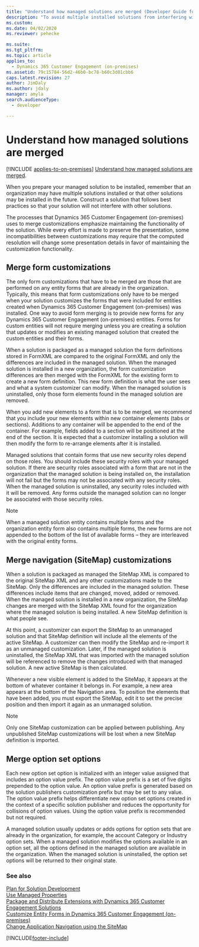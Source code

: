 ```yaml
---
title: "Understand how managed solutions are merged (Developer Guide for Dynamics 365 Customer Engagement (on-premises))| MicrosoftDocs"
description: "To avoid multiple installed solutions from interfering with one another, follow best practices while constructing a solution"
ms.custom: 
ms.date: 04/02/2020
ms.reviewer: pehecke

ms.suite: 
ms.tgt_pltfrm: 
ms.topic: article
applies_to: 
  - Dynamics 365 Customer Engagement (on-premises)
ms.assetid: 79c15784-56d2-46b0-bc78-b60c3d01cbb6
caps.latest.revision: 27
author: JimDaly
ms.author: jdaly
manager: amyla
search.audienceType: 
  - developer

---
```

# Understand how managed solutions are merged

[!INCLUDE [applies-to-on-premises](../includes/applies-to-on-premises.md)] [Understand how managed solutions are merged](/powerapps/developer/common-data-service/understand-managed-solutions-merged).

When you prepare your managed solution to be installed, remember that an organization may have multiple solutions installed or that other solutions may be installed in the future. Construct a solution that follows best practices so that your solution will not interfere with other solutions.  
  
 The processes that Dynamics 365 Customer Engagement (on-premises) uses to merge customizations emphasize maintaining the functionality of the solution. While every effort is made to preserve the presentation, some incompatibilities between customizations may require that the computed resolution will change some presentation details in favor of maintaining the customization functionality.  
  
<a name="BKMK_MergingFormCustomizations"></a>   
## Merge form customizations  
 The only form customizations that have to be merged are those that are performed on any entity forms that are already in the organization. Typically, this means that form customizations only have to be merged when your solution customizes the forms that were included for entities created when Dynamics 365 Customer Engagement (on-premises) was installed. One way to avoid form merging is to provide new forms for any Dynamics 365 Customer Engagement (on-premises) entities. Forms for custom entities will not require merging unless you are creating a solution that updates or modifies an existing managed solution that created the custom entities and their forms.  
  
 When a solution is packaged as a managed solution the form definitions stored in FormXML are compared to the original FormXML and only the differences are included in the managed solution. When the managed solution is installed in a new organization, the form customization differences are then merged with the FormXML for the existing form to create a new form definition. This new form definition is what the user sees and what a system customizer can modify. When the managed solution is uninstalled, only those form elements found in the managed solution are removed.  
  
 When you add new elements to a form that is to be merged, we recommend that you include your new elements within new container elements (tabs or sections). Additions to any container will be appended to the end of the container. For example, fields added to a section will be positioned at the end of the section. It is expected that a customizer installing a solution will then modify the form to re-arrange elements after it is installed.  
  
 Managed solutions that contain forms that use new security roles depend on those roles. You should include these security roles with your managed solution. If there are security roles associated with a form that are not in the organization that the managed solution is being installed on, the installation will not fail but the forms may not be associated with any security roles. When the managed solution is uninstalled, any security roles included with it will be removed. Any forms outside the managed solution can no longer be associated with those security roles.  
  
> [!NOTE]
>  When a managed solution entity contains multiple forms and the organization entity form also contains multiple forms, the new forms are not appended to the bottom of the list of available forms – they are interleaved with the original entity forms.  
  
<a name="BKMK_MergingNavigationCustomizations"></a>   
## Merge navigation (SiteMap) customizations  
 When a solution is packaged as managed the SiteMap XML is compared to the original SiteMap XML and any other customizations made to the SiteMap. Only the differences are included in the managed solution. These differences include items that are changed, moved, added or removed. When the managed solution is installed in a new organization, the SiteMap changes are merged with the SiteMap XML found for the organization where the managed solution is being installed. A new SiteMap definition is what people see.  
  
 At this point, a customizer can export the SiteMap to an unmanaged solution and that SiteMap definition will include all the elements of the active SiteMap. A customizer can then modify the SiteMap and re-import it as an unmanaged customization.  Later, if the managed solution is uninstalled, the SiteMap XML that was imported with the managed solution will be referenced to remove the changes introduced with that managed solution. A new active SiteMap is then calculated.  
  
 Whenever a new visible element is added to the SiteMap, it appears at the bottom of whatever container it belongs in. For example, a new area appears at the bottom of the Navigation area. To position the elements that have been added, you must export the SiteMap, edit it to set the precise position and then import it again as an unmanaged solution.  
  
> [!NOTE]
>  Only one SiteMap customization can be applied between publishing. Any unpublished SiteMap customizations will be lost when a new SiteMap definition is imported.  
  
<a name="BKMK_MergingOptionSetOptions"></a>   
## Merge option set options  
 Each new option set option is initialized with an integer value assigned that includes an option value prefix. The option value prefix is a set of five digits prepended to the option value. An option value prefix is generated based on the solution publishers customization prefix but may be set to any value. The option value prefix helps differentiate new option set options created in the context of a specific solution publisher and reduces the opportunity for collisions of option values. Using the option value prefix is recommended but not required.  
  
 A managed solution usually updates or adds options for option sets that are already in the organization, for example, the account Category or Industry option sets. When a managed solution modifies the options available in an option set, all the options defined in the managed solution are available in the organization. When the managed solution is uninstalled, the option set options will be returned to their original state.  
  
### See also  
 [Plan for Solution Development](plan-solution-development.md)   
 [Use Managed Properties](use-managed-properties.md)   
 [Package and Distribute Extensions with Dynamics 365 Customer Engagement Solutions](package-distribute-extensions-use-solutions.md)   
 [Customize Entity Forms in Dynamics 365 Customer Engagement (on-premises)](customize-dev/customize-entity-forms.md)   
 [Change Application Navigation using the SiteMap](customize-dev/change-application-navigation-using-sitemap.md)


[!INCLUDE[footer-include](../../../includes/footer-banner.md)]